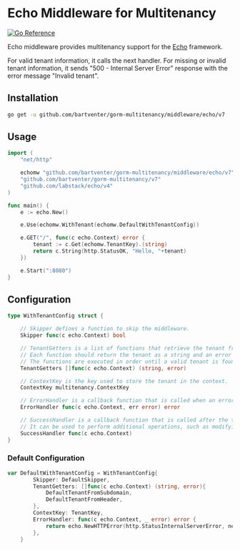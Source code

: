 # Echo Middleware for Multitenancy

[![Go Reference](https://pkg.go.dev/badge/github.com/bartventer/gorm-multitenancy.svg)](https://pkg.go.dev/github.com/bartventer/gorm-multitenancy/middleware/echo/v7)

Echo middleware provides multitenancy support for the [Echo](https://echo.labstack.com/docs) framework.

For valid tenant information, it calls the next handler.
For missing or invalid tenant information, it sends "500 - Internal Server Error" response with the error message "Invalid tenant".

## Installation

```bash
go get -u github.com/bartventer/gorm-multitenancy/middleware/echo/v7
```

## Usage

```go
import (
    "net/http"

    echomw "github.com/bartventer/gorm-multitenancy/middleware/echo/v7"
    "github.com/bartventer/gorm-multitenancy/v7"
    "github.com/labstack/echo/v4"
)

func main() {
    e := echo.New()

    e.Use(echomw.WithTenant(echomw.DefaultWithTenantConfig))

    e.GET("/", func(c echo.Context) error {
        tenant := c.Get(echomw.TenantKey).(string)
        return c.String(http.StatusOK, "Hello, "+tenant)
    })

    e.Start(":8080")
}
```

## Configuration

```go
type WithTenantConfig struct {

	// Skipper defines a function to skip the middleware.
	Skipper func(c echo.Context) bool

	// TenantGetters is a list of functions that retrieve the tenant from the request.
	// Each function should return the tenant as a string and an error if any.
	// The functions are executed in order until a valid tenant is found.
	TenantGetters []func(c echo.Context) (string, error)

	// ContextKey is the key used to store the tenant in the context.
	ContextKey multitenancy.ContextKey

	// ErrorHandler is a callback function that is called when an error occurs during the tenant retrieval process.
	ErrorHandler func(c echo.Context, err error) error

	// SuccessHandler is a callback function that is called after the tenant is successfully set in the echo context.
	// It can be used to perform additional operations, such as modifying the database connection based on the tenant.
	SuccessHandler func(c echo.Context)
}
```

### Default Configuration

```go
var	DefaultWithTenantConfig = WithTenantConfig{
		Skipper: DefaultSkipper,
		TenantGetters: []func(c echo.Context) (string, error){
			DefaultTenantFromSubdomain,
			DefaultTenantFromHeader,
		},
		ContextKey: TenantKey,
		ErrorHandler: func(c echo.Context, _ error) error {
			return echo.NewHTTPError(http.StatusInternalServerError, nethttpmw.ErrTenantInvalid.Error())
		},
	}
```